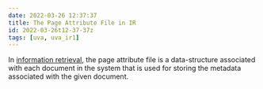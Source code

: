 ```yaml
---
date: 2022-03-26 12:37:37
title: The Page Attribute File in IR
id: 2022-03-26t12-37-37z
tags: [uva, uva_ir1]
---
```


In [information retrieval](./2022-03-26t12-31-28z.md), the page attribute file
is a data-structure associated with each document in the system that is used for
storing the metadata associated with the given document.
